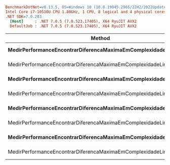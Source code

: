 ``` ini

BenchmarkDotNet=v0.13.5, OS=Windows 10 (10.0.19045.2965/22H2/2022Update)
Intel Core i7-10510U CPU 1.80GHz, 1 CPU, 8 logical and 4 physical cores
.NET SDK=7.0.203
  [Host]     : .NET 7.0.5 (7.0.523.17405), X64 RyuJIT AVX2
  DefaultJob : .NET 7.0.5 (7.0.523.17405), X64 RyuJIT AVX2


```
|                                                           Method |      Array |         Mean |      Error |     StdDev | Rank | Allocated |
|----------------------------------------------------------------- |----------- |-------------:|-----------:|-----------:|-----:|----------:|
| **MedirPerformanceEncontrarDiferencaMaximaEmComplexidadeQuadratica** | **Int32[142]** | **11,047.44 ns** | **220.894 ns** | **323.784 ns** |    **8** |         **-** |
|     MedirPerformanceEncontrarDiferencaMaximaEmComplexidadeLinear | Int32[142] |    139.49 ns |   1.107 ns |   0.924 ns |    4 |         - |
| **MedirPerformanceEncontrarDiferencaMaximaEmComplexidadeQuadratica** |  **Int32[18]** |    **145.48 ns** |   **1.971 ns** |   **1.844 ns** |    **5** |         **-** |
|     MedirPerformanceEncontrarDiferencaMaximaEmComplexidadeLinear |  Int32[18] |     19.37 ns |   0.406 ns |   0.556 ns |    1 |         - |
| **MedirPerformanceEncontrarDiferencaMaximaEmComplexidadeQuadratica** |  **Int32[40]** |    **838.64 ns** |   **6.226 ns** |   **5.519 ns** |    **6** |         **-** |
|     MedirPerformanceEncontrarDiferencaMaximaEmComplexidadeLinear |  Int32[40] |     36.37 ns |   0.354 ns |   0.331 ns |    2 |         - |
| **MedirPerformanceEncontrarDiferencaMaximaEmComplexidadeQuadratica** |  **Int32[80]** |  **3,650.50 ns** |  **72.207 ns** | **105.840 ns** |    **7** |         **-** |
|     MedirPerformanceEncontrarDiferencaMaximaEmComplexidadeLinear |  Int32[80] |     67.70 ns |   0.855 ns |   0.800 ns |    3 |         - |
